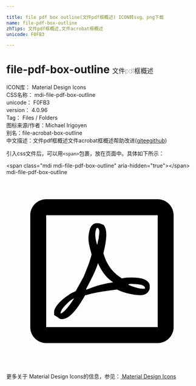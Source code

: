 ```yaml
---

title: file pdf box outline(文件pdf框概述) ICON转svg、png下载
name: file-pdf-box-outline
zhTips: 文件pdf框概述,文件acrobat框概述
unicode: F0FB3

---
```


# file-pdf-box-outline  <small style="font-size: 60%;font-weight: 100">文件pdf框概述</small>


<div class="detail-page">
<p>
<span>
ICON库：
<span class="badge-secondary badge">Material Design Icons</span> 
</span>
<br/>
<span>
CSS名称：
<span class="badge-secondary badge">mdi-file-pdf-box-outline</span> 
</span>
<br/>
<span>
unicode：
<span class="badge-secondary badge">F0FB3</span> 
</span>
<br/>
<span>
version：
<span class="badge-secondary badge">4.0.96</span> 
</span>
<br/>
<span>Tag：
<span class="badge-light badge">Files / Folders</span>
</span>
<br/>
<span>图标来源/作者：<span class="badge-light badge">Michael Irigoyen</span></span> 
<br/>
<span>别名：<span class="badge-light badge">file-acrobat-box-outline</span></span><br/><span class="zh-detail">中文描述：<span class="badge-primary badge">文件pdf框概述</span><span class="badge-primary badge">文件acrobat框概述</span><span class="help-link"><span>帮助改进</span>(<a href="https://gitee.com/liuwave/icon-helper/edit/master/json/material/file-pdf-box-outline.json" target="_blank" rel="noopener noreferrer">gitee</a><a href="https://github.com/liuwave/icon-helper/edit/master/json/material/file-pdf-box-outline.json" target="_blank" rel="noopener noreferrer">github</a></span>)</span><br/>
</p>
</div>
<div class="alert alert-dark">
  <i class="mdi mdi-file-pdf-box-outline mdi-48px"></i>
  <i class="mdi mdi-file-pdf-box-outline mdi-36px"></i>
  <i class="mdi mdi-file-pdf-box-outline mdi-24px"></i>
  <i class="mdi mdi-file-pdf-box-outline mdi-18px"></i>
</div>
<div>
  <p>引入css文件后，可以用<code>&lt;span&gt;</code>包裹，放在页面中。具体如下所示：    
  </p>
  <div class="alert alert-primary" style="font-size: 14px">
    &lt;span class="mdi mdi-file-pdf-box-outline" aria-hidden="true"&gt;&lt;/span&gt;
    <copy-btn content='<span class="mdi mdi-file-pdf-box-outline" aria-hidden="true"></span>'></copy-btn>
  </div>
  <div class="alert alert-secondary">
    <i class="mdi mdi-file-pdf-box-outline"
    style="font-size: 24px"
    aria-hidden="true"></i> mdi-file-pdf-box-outline
    <copy-btn content="mdi-file-pdf-box-outline" btn-title="复制图标名称"></copy-btn>
  </div>
</div>
<div id="svg" class="svg-wrap">
<svg xmlns="http://www.w3.org/2000/svg" viewBox="0 0 24 24"><path d="M19 3H5C3.9 3 3 3.9 3 5V19C3 20.1 3.9 21 5 21H19C20.1 21 21 20.1 21 19V5C21 3.9 20.1 3 19 3M19 5V19H5V5H19M17.9 13.5C17.6 13 16.9 12.8 15.7 12.8C15.3 12.8 14.9 12.8 14.5 12.9C14.2 12.7 13.9 12.5 13.7 12.3C13.1 11.8 12.5 10.9 12.2 9.8V9.7C12.5 8.4 12.8 6.9 12.2 6.2C11.9 6.1 11.7 6 11.5 6H11.3C10.9 6 10.6 6.4 10.5 6.7C10.1 8 10.4 8.7 10.7 9.9C10.5 10.8 10.1 11.7 9.7 12.7C9.3 13.4 9 14 8.7 14.5C8.3 14.7 8 14.8 7.8 15C6.7 15.7 6.1 16.5 6 17V17.5L6.5 17.8C6.7 18 6.8 18 7 18C7.8 18 8.7 17.1 9.9 15H10C11 14.7 12.2 14.5 13.9 14.3C14.9 14.8 16.1 15 16.8 15C17.2 15 17.5 14.9 17.7 14.7C17.9 14.5 18 14.3 18 14.1C18 13.8 18 13.6 17.9 13.5M6.8 17.3C6.8 16.9 7.3 16.3 8 15.7C8.1 15.6 8.3 15.5 8.5 15.4C7.8 16.5 7.2 17.2 6.8 17.3M11.3 6.7C11.3 6.7 11.3 6.6 11.4 6.6H11.5C11.7 6.8 11.7 7.1 11.6 7.7V7.9C11.5 8.1 11.5 8.4 11.4 8.7C11.1 7.8 11.1 7.1 11.3 6.7M10.1 14.3H10C10.1 14 10.3 13.7 10.5 13.3C10.9 12.5 11.3 11.7 11.5 11C11.9 11.9 12.4 12.6 13 13.1C13.1 13.2 13.3 13.3 13.4 13.4C12.5 13.5 11.3 13.8 10.1 14.3M17.3 14.2H17.1C16.7 14.2 16 14 15.3 13.7C15.4 13.6 15.5 13.6 15.5 13.6C16.9 13.6 17.2 13.8 17.3 13.9L17.4 14C17.4 14.2 17.4 14.2 17.3 14.2Z" /></svg>
</div>
<detail full-name='mdi-file-pdf-box-outline'></detail>
    
<div><p>更多关于 Material Design Icons的信息，参见：<a target="_blank" href="https://iconhelper.cn/material.html"> Material Design Icons</a>
</p></div>
